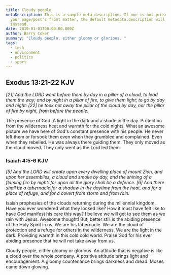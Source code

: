 ```yaml
---
title: Cloudy people
metaDescription: This is a sample meta description. If one is not present in
  your page/post's front matter, the default metadata.description will be used
  instead.
date: 2019-01-01T00:00:00.000Z
author: Barry Coker
summary: "Cloudy people, either gloomy or glorious. "
tags:
  - tech
  - environment
  - politics
  - sport
---
```

## ‭‭Exodus‬ ‭13:21‭-‬22‬ ‭KJV‬‬

*\[21] And the LORD went before them by day in a pillar of a cloud, to lead them the way; and by night in a pillar of fire, to give them light; to go by day and night: \[22] he took not away the pillar of the cloud by day, nor the pillar of fire by night, from before the people.*

The presence of God. A light in the dark and a shade in the day. Protection from the wilderness heat and warmth for the cold nights. What an awesome picture we have here of God's constant presence with his people. He never left them or forsook them even when they grumbled and complained. Even when they rebelled. He was always there guiding them. They only moved as the cloud moved. They only went as the Lord led them. 

### ‭‭Isaiah‬ ‭4:5‭-‬6‬ ‭KJV‬‬

*\[5] And the LORD will create upon every dwelling place of mount Zion, and upon her assemblies, a cloud and smoke by day, and the shining of a flaming fire by night: for upon all the glory shall be a defence. \[6] And there shall be a tabernacle for a shadow in the daytime from the heat, and for a place of refuge, and for a covert from storm and from rain.*

Isaiah prophesies of the clouds returning during the millennial kingdom. Have you ever wondered what they looked like? How it must have felt like to have God manifest his care this way? I believe we will get to see them as we rain with Jesus. Awesome thought! But, better still is the abiding presence of the Holy Spirit in us. We are his tabernacle. We are the cloud of protection and a refuge for others in the wilderness.  We are the light in the dark. Providing warmth in this cold cold world.  Praise God for his ever abiding presence that he will not take away from us.

Cloudy people, either gloomy or glorious. An attitude that is negative is like a cloud over the whole company. A positive attitude brings light and encouragement.  A gloomy countenance brings darkness and dread. Moses came down glowing.